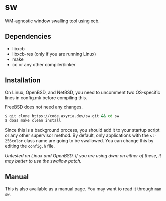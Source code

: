 # sw

WM-agnostic window swalling tool using xcb.

## Dependencies

-   libxcb
-   libxcb-res (only if you are running Linux)
-   make
-   cc or any other compiler/linker

## Installation

On Linux, OpenBSD, and NetBSD, you need to uncomment two OS-specific lines in config.mk
before compiling this.

FreeBSD does not need any changes.

```sh
$ git clone https://code.axyria.dev/sw.git && cd sw
$ doas make clean install
```

Since this is a background process, you should add it to your startup script or any other
supervisor method. By default, only applications with the `st-256color` class name are
going to be swallowed. You can change this by editing the `config.h` file.

_Untested on Linux and OpenBSD. If you are using dwm on either of these, it may better to
use the swallow patch._

## Manual

This is also available as a manual page. You may want to read it through `man sw`.
